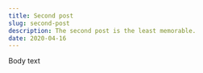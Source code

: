 ```yaml
---
title: Second post
slug: second-post
description: The second post is the least memorable.
date: 2020-04-16
---
```


Body text

